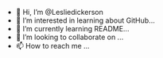 - 👋 Hi, I’m @Lesliedickerson
- 👀 I’m interested in learning about GitHub...
- 🌱 I’m currently learning README...
- 💞️ I’m looking to collaborate on ...
- 📫 How to reach me ...

<!---
Lesliedickerson/Lesliedickerson is a ✨ special ✨ repository because its `README.md` (this file) appears on your GitHub profile.
You can click the Preview link to take a look at your changes.
--->
